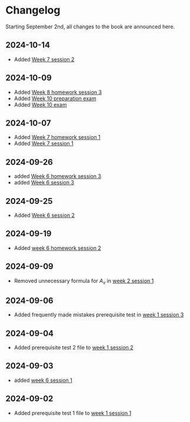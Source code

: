 # Changelog

Starting September 2nd, all changes to the book are announced here.

## 2024-10-14
- Added [Week 7 session 2](week_7/session_2/intro.ipynb)

## 2024-10-09
- Added [Week 8 homework session 3](week_8/homework.intro.md)
- Added [Week 10 preparation exam](week_10/homework/intro.md)
- Added [Week 10 exam](week_10/session/intro.md)

## 2024-10-07
- Added [Week 7 homework session 1](week_7/homework_2/intro.md)
- Added [Week 7 session 1](week_7/session_1/intro.ipynb)

## 2024-09-26
- added [Week 6 homework session 3](week_6/homework_3/intro.md)
- added [Week 6 session 3](week_6/homework_3/intro.md)

## 2024-09-25
- Added [Week 6 session 2](week_6/session_2/intro.md)

## 2024-09-19
- Added [week 6 homework session 2](week_6/homework_2/intro.md)

## 2024-09-09
- Removed unnecessary formula for $A_v$ in [week 2 session 1](week_2/session_1/intro.ipynb)

## 2024-09-06
- Added frequently made mistakes prerequisite test in [week 1 session 3](week_1/session_3/FMM.md)

## 2024-09-04
- Added prerequisite test 2 file to [week 1 session 2](week_1/session_2/intro.md)

## 2024-09-03
- added [week 6 session 1](week_6/session_1/intro.ipynb)

## 2024-09-02
- Added prerequisite test 1 file to [week 1 session 1](week_1/session_1/intro.md)
